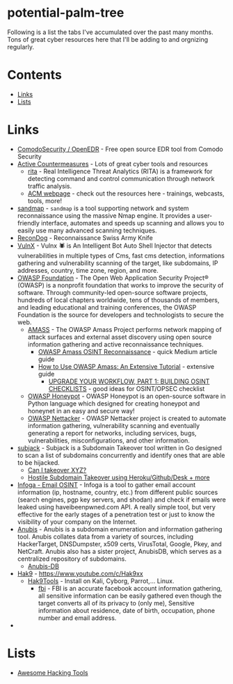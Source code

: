 # potential-palm-tree

Following is a list the tabs I've accumulated over the past many months. Tons of great cyber resources here that I'll be adding to and orgnizing regularly.

# Contents

- [Links](#links)
- [Lists](#lists)

# Links

- [ComodoSecurity / OpenEDR](https://github.com/ComodoSecurity/openedr) - Free open source EDR tool from Comodo Security
- [Active Countermeasures](https://github.com/activecm) - Lots of great cyber tools and resources
  - [rita](https://github.com/activecm/rita) - Real Intelligence Threat Analytics (RITA) is a framework for detecting command and control communication through network traffic analysis.
  - [ACM webpage](https://www.activecountermeasures.com/) - check out the resources here - trainings, webcasts, tools, more!
- [sandmap](https://github.com/trimstray/sandmap) - `sandmap` is a tool supporting network and system reconnaissance using the massive Nmap engine. It provides a user-friendly interface, automates and speeds up scanning and allows you to easily use many advanced scanning techniques.
- [ReconDog](https://github.com/s0md3v/ReconDog) - Reconnaissance Swiss Army Knife
- [VulnX](https://github.com/anouarbensaad/vulnx) - Vulnx 🕷️ is An Intelligent Bot Auto Shell Injector that detects vulnerabilities in multiple types of Cms, fast cms detection, informations gathering and vulnerability scanning of the target, like subdomains, IP addresses, country, time zone, region, and more.
- [OWASP Foundation](https://github.com/OWASP) - The Open Web Application Security Project® (OWASP) is a nonprofit foundation that works to improve the security of software. Through community-led open-source software projects, hundreds of local chapters worldwide, tens of thousands of members, and leading educational and training conferences, the OWASP Foundation is the source for developers and technologists to secure the web.
  - [AMASS](https://github.com/OWASP/Amass) - The OWASP Amass Project performs network mapping of attack surfaces and external asset discovery using open source information gathering and active reconnaissance techniques.
    - [OWASP Amass OSINT Reconnaissance](https://medium.com/hacker-toolbelt/owasp-amass-osint-reconnaissance-9b57d81fb958) - quick Medium article guide
    - [How to Use OWASP Amass: An Extensive Tutorial](https://www.dionach.com/blog/how-to-use-owasp-amass-an-extensive-tutorial/) - extensive guide
      - [UPGRADE YOUR WORKFLOW, PART 1: BUILDING OSINT CHECKLISTS](https://www.trustedsec.com/blog/upgrade-your-workflow-part-1-building-osint-checklists/) - good ideas for OSINT/OPSEC checklist
  - [OWASP Honeypot](https://github.com/OWASP/Python-Honeypot) - OWASP Honeypot is an open-source software in Python language which designed for creating honeypot and honeynet in an easy and secure way!
  - [OWASP Nettacker](https://github.com/OWASP/Nettacker) - OWASP Nettacker project is created to automate information gathering, vulnerability scanning and eventually generating a report for networks, including services, bugs, vulnerabilities, misconfigurations, and other information.
- [subjack](https://github.com/haccer/subjack) - Subjack is a Subdomain Takeover tool written in Go designed to scan a list of subdomains concurrently and identify ones that are able to be hijacked.
  - [Can I takeover XYZ?](https://github.com/EdOverflow/can-i-take-over-xyz)
  - [Hostile Subdomain Takeover using Heroku/Github/Desk + more](https://labs.detectify.com/2014/10/21/hostile-subdomain-takeover-using-herokugithubdesk-more/)
- [Infoga - Email OSINT](https://github.com/m4ll0k/Infoga) - Infoga is a tool to gather email account information (ip, hostname, country, etc.) from different public sources (search engines, pgp key servers, and shodan) and check if emails were leaked using haveibeenpwned.com API. A really simple tool, but very effective for the early stages of a penetration test or just to know the visibility of your company on the Internet.
- [Anubis](https://github.com/jonluca/Anubis) - Anubis is a subdomain enumeration and information gathering tool. Anubis collates data from a variety of sources, including HackerTarget, DNSDumpster, x509 certs, VirusTotal, Google, Pkey, and NetCraft. Anubis also has a sister project, AnubisDB, which serves as a centralized repository of subdomains.
  - [Anubis-DB](https://github.com/jonluca/Anubis-DB)
- [Hak9](https://github.com/xHak9x) - https://www.youtube.com/c/Hak9xx
  - [Hak9Tools](https://github.com/xHak9x/Hak9Tools) - Install on Kali, Cyborg, Parrot,... Linux.
    - [fbi](https://github.com/xHak9x/fbi) - FBI is an accurate facebook account information gathering, all sensitive information can be easily gathered even though the target converts all of its privacy to (only me), Sensitive information about residence, date of birth, occupation, phone number and email address.
- 


# Lists

- [Awesome Hacking Tools](https://github.com/m4ll0k/Awesome-Hacking-Tools)



